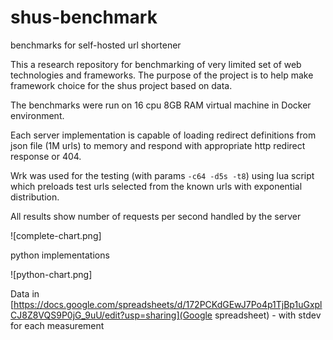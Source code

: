 # shus-benchmark 
benchmarks for self-hosted url shortener

This a research repository for benchmarking of very limited set of web
 technologies and frameworks. The purpose of the project is to help make
  framework choice for the shus project based on data.
  
The benchmarks were run on 16 cpu 8GB RAM virtual machine in Docker
 environment. 
 
Each server implementation is capable of loading redirect definitions from
 json file (1M urls) to memory and respond with appropriate http redirect
  response or  404. 
 
Wrk was used for the testing (with params `-c64 -d5s -t8`) using lua script
 which preloads test urls selected from the known urls with exponential
  distribution.  
  
All results show number of requests per second handled by the server

![complete-chart.png]

python implementations

![python-chart.png]

Data in [https://docs.google.com/spreadsheets/d/172PCKdGEwJ7Po4p1TjBp1uGxplCJ8Z8VQS9P0jG_9uU/edit?usp=sharing](Google spreadsheet) - with stdev for each measurement 
